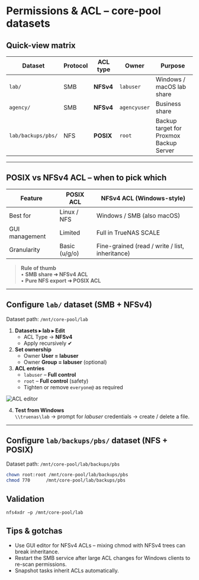 # Permissions & ACL – core-pool datasets

## Quick-view matrix

| Dataset | Protocol | ACL type | Owner | Purpose |
|---------|----------|----------|-------|---------|
| `lab/` | SMB | **NFSv4** | `labuser` | Windows / macOS lab share |
| `agency/` | SMB | **NFSv4** | `agencyuser` | Business share |
| `lab/backups/pbs/` | NFS | **POSIX** | `root` | Backup target for Proxmox Backup Server |

---

## POSIX vs NFSv4 ACL – when to pick which

| Feature | POSIX ACL | NFSv4 ACL (Windows-style) |
|---------|-----------|---------------------------|
| Best for       | Linux / NFS        | Windows / SMB (also macOS) |
| GUI management | Limited            | Full in TrueNAS SCALE |
| Granularity    | Basic (u/g/o)      | Fine-grained (read / write / list, inheritance) |

> **Rule of thumb**  
> • **SMB share ➜ NFSv4 ACL**     
> • **Pure NFS export ➜ POSIX ACL**

---

## Configure `lab/` dataset (SMB + NFSv4)

Dataset path: `/mnt/core-pool/lab`

1. **Datasets ▸ lab ▸ Edit**  
   * ACL Type → **NFSv4**  
   * Apply recursively ✔  
2. **Set ownership**  
   * Owner **User = labuser**  
   * Owner **Group = labuser** (optional)  
3. **ACL entries**  
   * `labuser` – **Full control**  
   * `root`     – **Full control** (safety)  
   * Tighten or remove `everyone@` as required  

![ACL editor](../assets/screenshot/acl-editor-dataset.png)

4. **Test from Windows**  
   `\\truenas\lab` → prompt for *labuser* credentials → create / delete a file.

---

## Configure `lab/backups/pbs/` dataset (NFS + POSIX)

Dataset path: `/mnt/core-pool/lab/backups/pbs`

```bash
chown root:root /mnt/core-pool/lab/backups/pbs
chmod 770      /mnt/core-pool/lab/backups/pbs
```

## Validation

```bash
nfs4xdr −p /mnt/core-pool/lab
```

## Tips & gotchas

- Use GUI editor for NFSv4 ACLs – mixing chmod with NFSv4 trees can break inheritance.
- Restart the SMB service after large ACL changes for Windows clients to re-scan permissions.
- Snapshot tasks inherit ACLs automatically.